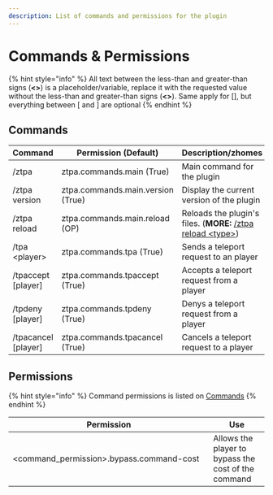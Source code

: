 ```yaml
---
description: List of commands and permissions for the plugin
---
```


# Commands & Permissions

{% hint style="info" %}
All text between the less-than and greater-than signs (**<>**) is a placeholder/variable, replace it with the requested value without the less-than and greater-than signs (**<>**). Same apply for \[], but everything between \[ and ] are optional
{% endhint %}

## Commands

<table><thead><tr><th width="216">Command</th><th width="322">Permission (Default)</th><th>Description/zhomes</th></tr></thead><tbody><tr><td>/ztpa</td><td>ztpa.commands.main (True)</td><td>Main command for the plugin</td></tr><tr><td>/ztpa version</td><td>ztpa.commands.main.version (True)</td><td>Display the current version of the plugin</td></tr><tr><td>/ztpa reload</td><td>ztpa.commands.main.reload (OP)</td><td>Reloads the plugin's files. (<strong>MORE:</strong> <a href="ztpa-reload-less-than-type-greater-than.md">/ztpa reload &#x3C;type></a>)</td></tr><tr><td>/tpa &#x3C;player></td><td>ztpa.commands.tpa (True)</td><td>Sends a teleport request to an player</td></tr><tr><td>/tpaccept [player]</td><td>ztpa.commands.tpaccept (True)</td><td>Accepts a teleport request from a player</td></tr><tr><td>/tpdeny [player]</td><td>ztpa.commands.tpdeny (True)</td><td>Denys a teleport request from a player</td></tr><tr><td>/tpacancel [player]</td><td>ztpa.commands.tpacancel (True)</td><td>Cancels a teleport request to a player</td></tr></tbody></table>

## Permissions

{% hint style="info" %}
Command permissions is listed on [Commands](./#commands)
{% endhint %}

<table><thead><tr><th width="379">Permission</th><th>Use</th></tr></thead><tbody><tr><td>&#x3C;command_permission>.bypass.command-cost</td><td>Allows the player to bypass the cost of the command</td></tr></tbody></table>
